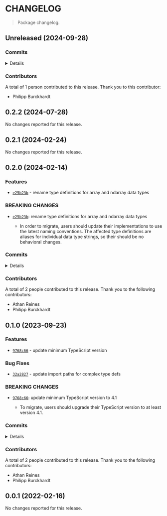 # CHANGELOG

> Package changelog.

<section class="release" id="unreleased">

## Unreleased (2024-09-28)

<section class="commits">

### Commits

<details>

-   [`abf0407`](https://github.com/stdlib-js/stdlib/commit/abf040787f6598438b0100a729a8331b7f80f62f) - **chore:** resolve lint errors in TS files _(by Philipp Burckhardt)_

</details>

</section>

<!-- /.commits -->

<section class="contributors">

### Contributors

A total of 1 person contributed to this release. Thank you to this contributor:

-   Philipp Burckhardt

</section>

<!-- /.contributors -->

</section>

<!-- /.release -->

<section class="release" id="v0.2.2">

## 0.2.2 (2024-07-28)

No changes reported for this release.

</section>

<!-- /.release -->

<section class="release" id="v0.2.1">

## 0.2.1 (2024-02-24)

No changes reported for this release.

</section>

<!-- /.release -->

<section class="release" id="v0.2.0">

## 0.2.0 (2024-02-14)

<section class="features">

### Features

-   [`e25b23b`](https://github.com/stdlib-js/stdlib/commit/e25b23b917ee6e387722db7192d22e4a70222da0) - rename type definitions for array and ndarray data types

</section>

<!-- /.features -->

<section class="breaking-changes">

### BREAKING CHANGES

-   [`e25b23b`](https://github.com/stdlib-js/stdlib/commit/e25b23b917ee6e387722db7192d22e4a70222da0): rename type definitions for array and ndarray data types

    -   In order to migrate, users should update their implementations to
        use the latest naming conventions. The affected type definitions
        are aliases for individual data type strings, so their should be
        no behavioral changes.

</section>

<!-- /.breaking-changes -->

<section class="commits">

### Commits

<details>

-   [`e25b23b`](https://github.com/stdlib-js/stdlib/commit/e25b23b917ee6e387722db7192d22e4a70222da0) - **feat:** rename type definitions for array and ndarray data types _(by Athan Reines)_
-   [`1275ef7`](https://github.com/stdlib-js/stdlib/commit/1275ef713bc51293970cc01dcf92f6ec75134000) - **docs:** update links _(by Athan Reines)_
-   [`ac78ce0`](https://github.com/stdlib-js/stdlib/commit/ac78ce0b1ec7b3178eb955d4eeb7d3a3753a3561) - **build:** remove tslint directives _(by Philipp Burckhardt)_

</details>

</section>

<!-- /.commits -->

<section class="contributors">

### Contributors

A total of 2 people contributed to this release. Thank you to the following contributors:

-   Athan Reines
-   Philipp Burckhardt

</section>

<!-- /.contributors -->

</section>

<!-- /.release -->

<section class="release" id="v0.1.0">

## 0.1.0 (2023-09-23)

<section class="features">

### Features

-   [`9768c66`](https://github.com/stdlib-js/stdlib/commit/9768c662b6e255b70ba9fb0faa989ea1eea71f66) - update minimum TypeScript version

</section>

<!-- /.features -->

<section class="bug-fixes">

### Bug Fixes

-   [`32a2827`](https://github.com/stdlib-js/stdlib/commit/32a282799ffd272d2a0554e81755a14923564e51) - update import paths for complex type defs

</section>

<!-- /.bug-fixes -->

<section class="breaking-changes">

### BREAKING CHANGES

-   [`9768c66`](https://github.com/stdlib-js/stdlib/commit/9768c662b6e255b70ba9fb0faa989ea1eea71f66): update minimum TypeScript version to 4.1

    -   To migrate, users should upgrade their TypeScript version to at least version 4.1.

</section>

<!-- /.breaking-changes -->

<section class="commits">

### Commits

<details>

-   [`9768c66`](https://github.com/stdlib-js/stdlib/commit/9768c662b6e255b70ba9fb0faa989ea1eea71f66) - **feat:** update minimum TypeScript version _(by Philipp Burckhardt)_
-   [`32a2827`](https://github.com/stdlib-js/stdlib/commit/32a282799ffd272d2a0554e81755a14923564e51) - **fix:** update import paths for complex type defs _(by Athan Reines)_

</details>

</section>

<!-- /.commits -->

<section class="contributors">

### Contributors

A total of 2 people contributed to this release. Thank you to the following contributors:

-   Athan Reines
-   Philipp Burckhardt

</section>

<!-- /.contributors -->

</section>

<!-- /.release -->

<section class="release" id="v0.0.1">

## 0.0.1 (2022-02-16)

No changes reported for this release.

</section>

<!-- /.release -->

